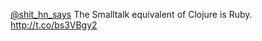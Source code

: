 <a href="http://twitter.com/shit_hn_says">@shit_hn_says</a> The Smalltalk equivalent of Clojure is Ruby. <a href="http://t.co/bs3VBgy2">http://t.co/bs3VBgy2</a>